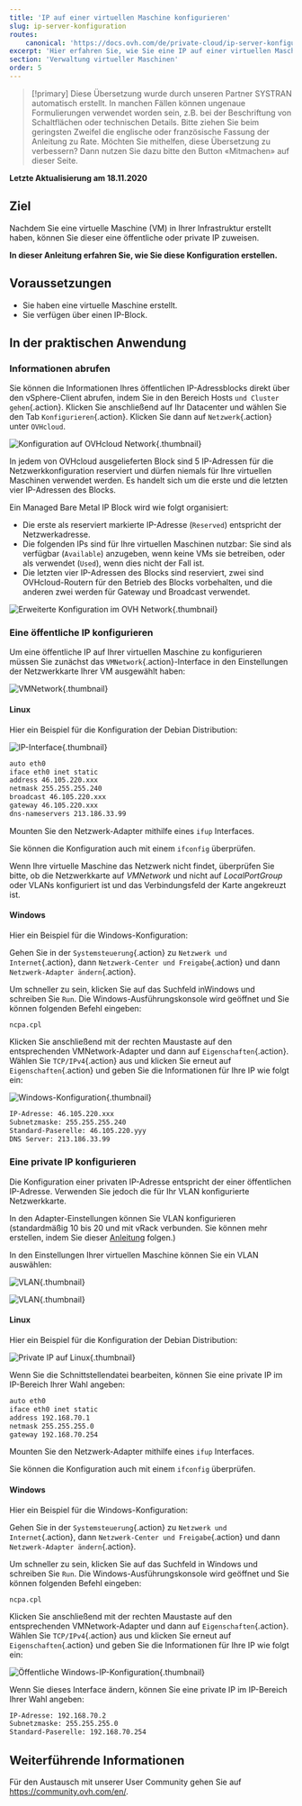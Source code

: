 ```yaml
---
title: 'IP auf einer virtuellen Maschine konfigurieren'
slug: ip-server-konfiguration
routes:
    canonical: 'https://docs.ovh.com/de/private-cloud/ip-server-konfiguration/'
excerpt: 'Hier erfahren Sie, wie Sie eine IP auf einer virtuellen Maschine konfigurieren'
section: 'Verwaltung virtueller Maschinen'
order: 5
---
```


> [!primary]
> Diese Übersetzung wurde durch unseren Partner SYSTRAN automatisch erstellt. In manchen Fällen können ungenaue Formulierungen verwendet worden sein, z.B. bei der Beschriftung von Schaltflächen oder technischen Details. Bitte ziehen Sie beim geringsten Zweifel die englische oder französische Fassung der Anleitung zu Rate. Möchten Sie mithelfen, diese Übersetzung zu verbessern? Dann nutzen Sie dazu bitte den Button «Mitmachen» auf dieser Seite.
>

**Letzte Aktualisierung am 18.11.2020**

## Ziel

Nachdem Sie eine virtuelle Maschine (VM) in Ihrer Infrastruktur erstellt haben, können Sie dieser eine öffentliche oder private IP zuweisen.

**In dieser Anleitung erfahren Sie, wie Sie diese Konfiguration erstellen.**

## Voraussetzungen

- Sie haben eine virtuelle Maschine erstellt.
- Sie verfügen über einen IP-Block.

## In der praktischen Anwendung

### Informationen abrufen

Sie können die Informationen Ihres öffentlichen IP-Adressblocks direkt über den vSphere-Client abrufen, indem Sie in den Bereich Hosts `und Cluster gehen`{.action}. Klicken Sie anschließend auf Ihr Datacenter und wählen Sie den Tab `Konfigurieren`{.action}. Klicken Sie dann auf `Netzwerk`{.action} unter `OVHcloud`.

![Konfiguration auf OVHcloud Network](images/01config_ip_ovh_network.png){.thumbnail}

In jedem von OVHcloud ausgelieferten Block sind 5 IP-Adressen für die Netzwerkkonfiguration reserviert und dürfen niemals für Ihre virtuellen Maschinen verwendet werden. Es handelt sich um die erste und die letzten vier IP-Adressen des Blocks.

Ein Managed Bare Metal IP Block wird wie folgt organisiert:

- Die erste als reserviert markierte IP-Adresse (`Reserved`) entspricht der Netzwerkadresse.
- Die folgenden IPs sind für Ihre virtuellen Maschinen nutzbar: Sie sind als verfügbar (`Available`) anzugeben, wenn keine VMs sie betreiben, oder als verwendet (`Used`), wenn dies nicht der Fall ist.
- Die letzten vier IP-Adressen des Blocks sind reserviert, zwei sind OVHcloud-Routern für den Betrieb des Blocks vorbehalten, und die anderen zwei werden für Gateway und Broadcast verwendet.

![Erweiterte Konfiguration im OVH Network](images/02config_ip_ovh_network_advanced.png){.thumbnail}

### Eine öffentliche IP konfigurieren

Um eine öffentliche IP auf Ihrer virtuellen Maschine zu konfigurieren müssen Sie zunächst das `VMNetwork`{.action}-Interface in den Einstellungen der Netzwerkkarte Ihrer VM ausgewählt haben:

![VMNetwork](images/03vmnetwork.png){.thumbnail}

#### Linux

Hier ein Beispiel für die Konfiguration der Debian Distribution:

![IP-Interface](images/config_ip_interfaces.jpg){.thumbnail}

```sh
auto eth0
iface eth0 inet static
address 46.105.220.xxx
netmask 255.255.255.240
broadcast 46.105.220.xxx
gateway 46.105.220.xxx
dns-nameservers 213.186.33.99
```

Mounten Sie den Netzwerk-Adapter mithilfe eines `ifup` Interfaces.

Sie können die Konfiguration auch mit einem `ifconfig` überprüfen.

Wenn Ihre virtuelle Maschine das Netzwerk nicht findet, überprüfen Sie bitte, ob die Netzwerkkarte auf *VMNetwork* und nicht auf *LocalPortGroup* oder VLANs konfiguriert ist und das Verbindungsfeld der Karte angekreuzt ist.

#### Windows

Hier ein Beispiel für die Windows-Konfiguration:

Gehen Sie in der `Systemsteuerung`{.action} zu `Netzwerk und Internet`{.action}, dann `Netzwerk-Center und Freigabe`{.action} und dann `Netzwerk-Adapter ändern`{.action}.

Um schneller zu sein, klicken Sie auf das Suchfeld inWindows und schreiben Sie `Run`. Die Windows-Ausführungskonsole wird geöffnet und Sie können folgenden Befehl eingeben:

```shell
ncpa.cpl
```

Klicken Sie anschließend mit der rechten Maustaste auf den entsprechenden VMNetwork-Adapter und dann auf `Eigenschaften`{.action}. Wählen Sie  `TCP/IPv4`{.action} aus und klicken Sie erneut auf `Eigenschaften`{.action} und geben Sie die Informationen für Ihre IP wie folgt ein:

![Windows-Konfiguration](images/config_ip_windows.jpg){.thumbnail}

```sh
IP-Adresse: 46.105.220.xxx
Subnetzmaske: 255.255.255.240
Standard-Paserelle: 46.105.220.yyy
DNS Server: 213.186.33.99
```

### Eine private IP konfigurieren

Die Konfiguration einer privaten IP-Adresse entspricht der einer öffentlichen IP-Adresse. Verwenden Sie jedoch die für Ihr VLAN konfigurierte Netzwerkkarte.

In den Adapter-Einstellungen können Sie VLAN konfigurieren (standardmäßig 10 bis 20 und mit vRack verbunden. Sie können mehr erstellen, indem Sie dieser [Anleitung](../creation-vlan) folgen.)

In den Einstellungen Ihrer virtuellen Maschine können Sie ein VLAN auswählen:

![VLAN](images/04vlanBis.png){.thumbnail}

![VLAN](images/05vlan.png){.thumbnail}

#### Linux

Hier ein Beispiel für die Konfiguration der Debian Distribution:

![Private IP auf Linux](images/linux_private.PNG){.thumbnail}

Wenn Sie die Schnittstellendatei bearbeiten, können Sie eine private IP im IP-Bereich Ihrer Wahl angeben:

```sh
auto eth0
iface eth0 inet static
address 192.168.70.1
netmask 255.255.255.0
gateway 192.168.70.254
```

Mounten Sie den Netzwerk-Adapter mithilfe eines `ifup` Interfaces.

Sie können die Konfiguration auch mit einem `ifconfig` überprüfen.

#### Windows

Hier ein Beispiel für die Windows-Konfiguration:

Gehen Sie in der `Systemsteuerung`{.action} zu `Netzwerk und Internet`{.action}, dann `Netzwerk-Center und Freigabe`{.action} und dann `Netzwerk-Adapter ändern`{.action}.

Um schneller zu sein, klicken Sie auf das Suchfeld in Windows und schreiben Sie `Run`. Die Windows-Ausführungskonsole wird geöffnet und Sie können folgenden Befehl eingeben:

```shell
ncpa.cpl
```

Klicken Sie anschließend mit der rechten Maustaste auf den entsprechenden VMNetwork-Adapter und dann auf `Eigenschaften`{.action}. Wählen Sie  `TCP/IPv4`{.action} aus und klicken Sie erneut auf `Eigenschaften`{.action} und geben Sie die Informationen für Ihre IP wie folgt ein:

![Öffentliche Windows-IP-Konfiguration](images/windows_private.PNG){.thumbnail}

Wenn Sie dieses Interface ändern, können Sie eine private IP im IP-Bereich Ihrer Wahl angeben:

```sh
IP-Adresse: 192.168.70.2
Subnetzmaske: 255.255.255.0
Standard-Paserelle: 192.168.70.254
```


## Weiterführende Informationen

Für den Austausch mit unserer User Community gehen Sie auf <https://community.ovh.com/en/>.
